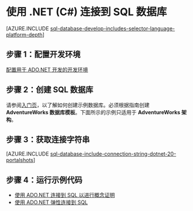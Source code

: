 <properties
	pageTitle="使用 .NET (C#) 连接到 SQL 数据库 | Azure"
	description="使用本快速入门教程中的示例代码可以生成一个包含 C# 代码并由云中强大的 Azure SQL 数据库关系数据库支持的现代应用程序。"
	services="sql-database"
	documentationCenter=""
	authors="tobbox"
	manager="jhubbard"
	editor=""/>

<tags
	ms.service="sql-database"
	ms.date="04/20/2016"
	wacn.date="06/14/2016"/>

# 使用 .NET (C#) 连接到 SQL 数据库

[AZURE.INCLUDE [sql-database-develop-includes-selector-language-platform-depth](../includes/sql-database-develop-includes-selector-language-platform-depth.md)]

## 步骤 1：配置开发环境

[配置用于 ADO.NET 开发的开发环境](https://msdn.microsoft.com/zh-cn/library/mt718321.aspx)

## 步骤 2：创建 SQL 数据库

请参阅[入门页](/documentation/articles/sql-database-get-started/)，以了解如何创建示例数据库。必须根据指南创建 **AdventureWorks 数据库模板**。下面所示的示例只适用于 **AdventureWorks 架构**。

## 步骤 3：获取连接字符串

[AZURE.INCLUDE [sql-database-include-connection-string-dotnet-20-portalshots](../includes/sql-database-include-connection-string-dotnet-20-portalshots.md)]

## 步骤 4：运行示例代码

* [使用 ADO.NET 连接到 SQL 以进行概念证明](https://msdn.microsoft.com/zh-cn/library/mt718320.aspx)
* [使用 ADO.NET 弹性连接到 SQL](https://msdn.microsoft.com/zh-cn/library/mt703195.aspx)


<!---HONumber=Mooncake_0530_2016-->
